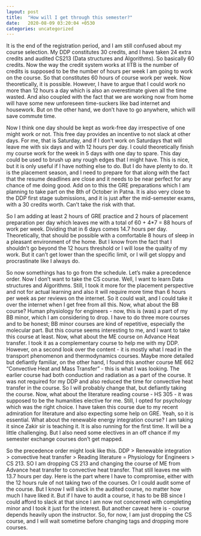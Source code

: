 ```yaml
---
layout: post
title:  "How will I get through this semester?"
date:   2020-08-09 03:20:04 +0530
categories: uncategorized
---
```



 
It is the end of the registration period, and I am still confused about my course selection. My DDP constitutes 30 credits, and I have taken 24 extra credits and audited CS213 (Data structures and Algorithms). So basically 60 credits. Now the way the credit system works at IITB is the number of credits is supposed to be the number of hours per week I am going to work on the course. So that constitutes 60 hours of course work per week. Now theoretically, it is possible. However, I have to argue that I could work no more than 12 hours a day which is also an overestimate given all the time wasted. And also coupled with the fact that we are working now from home will have some new unforeseen time-suckers like bad internet and housework. But on the other hand, we don’t have to go anywhere, which will save commute time.
 
Now I think one day should be kept as work-free day irrespective of one might work or not. This free day provides an incentive to not slack at other days. For me, that is Saturday, and if I don’t work on Saturdays that will leave me with six days and with 12 hours per day. I could theoretically finish my course work for the week in 5 days with one day to spare. This day could be used to brush up any rough edges that I might have. This is nice, but it is only useful if I have nothing else to do. But I do have plenty to do. It is the placement season, and I need to prepare for that along with the fact that the resume deadlines are close and it needs to be near perfect for any chance of me doing good. Add on to this the GRE preparations which I am planning to take part on the 8th of October in Patna. It is also very close to the DDP first stage submissions, and it is just after the mid-semester exams, with a 30 credits worth. Can’t take the risk with that. 
 
So I am adding at least 2 hours of GRE practice and 2 hours of placement preparation per day which leaves me with a total of 60 + 4\*7 = 88 hours of work per week. Dividing that in 6 days comes 14.7 hours per day. Theoretically, that should be possible with a comfortable 8 hours of sleep in a pleasant environment of the home. But I know from the fact that I shouldn’t go beyond the 12 hours threshold or I will lose the quality of my work. But it can’t get lower than the specific limit, or I will get sloppy and procrastinate like I always do.
 
So now somethings has to go from the schedule. Let’s make a precedence order. Now I don’t want to take the CS course. Well, I want to learn Data structures and Algorithms. Still, I took it more for the placement perspective and not for actual learning and also it will require more time than 6 hours per week as per reviews on the internet. So it could wait, and I could take it over the internet when I get free from all this. Now, what about the BB course? Human physiology for engineers - now, this is (was) a part of my BB minor, which I am considering to drop.  I have to do three more courses and to be honest; BB minor courses are kind of repetitive, especially the molecular part. But this course seems interesting to me, and I want to take this course at least. Now, what about the ME course on Advance Heat transfer. I took it as a complementary course to help me with my DDP. However, on a second look over the content - it is mostly what I read in the transport phenomenon and thermodynamics courses.  Maybe more detailed but defiantly familiar, on the other hand, I found this another course ME 662 “Convective Heat and Mass Transfer” - this is what I was looking. The earlier course had both conduction and radiation as a part of the course. It was not required for my DDP and also reduced the time for convective heat transfer in the course. So I will probably change that, but defiantly taking the course. Now, what about the literature reading course - HS 305 - it was supposed to be the humanities elective for me. Still, I opted for psychology which was the right choice. I have taken this course due to my recent admiration for literature and also expecting some help on GRE. Yeah, so it is essential. What about the renewable energy integration course? I am taking it since Zakir sir is teaching it. It is also running for the first time. It will be a little challenging. But I also need some electives in an off chance if my semester exchange courses don’t get mapped. 
 
So the precedence order might look like this. DDP \> Renewable integration \> convective heat transfer \> Reading literature = Physiology for Engineers \> CS 213. SO I am dropping CS 213 and changing the course of ME from Advance heat transfer to convective heat transfer. That still leaves me with 13.7 hours per day. Here is the part where I have to compromise, either with the 12 hours rule of not taking two of the courses. Or I could audit some of the course. But I know I will slack in the audited course, no matter how much I have liked it. But if I have to audit a course, it has to be BB since I could afford to slack at that since I am now not concerned with completing minor and I took it just for the interest. But another caveat here is  - course depends heavily upon the instructor. So, for now, I am just dropping the CS course, and I will wait sometime before changing tags and dropping more courses.
